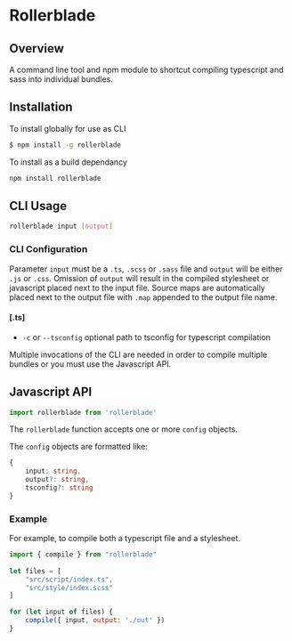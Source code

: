 # Rollerblade

## Overview
A command line tool and npm module to shortcut compiling typescript and sass into individual bundles.

## Installation

To install globally for use as CLI

```bash
$ npm install -g rollerblade
```

To install as a build dependancy

```bash
npm install rollerblade
```

## CLI Usage

```bash
rollerblade input [output]
```

### CLI Configuration

Parameter `input` must be a `.ts`, `.scss` or `.sass` file and `output` will be either `.js` or `.css`. Omission of `output` will result in the compiled stylesheet or javascript placed next to the input file. Source maps are automatically placed next to the output file with `.map` appended to the output file name.

#### [.ts]

* `-c` or `--tsconfig` optional path to tsconfig for typescript compilation

Multiple invocations of the CLI are needed in order to compile multiple bundles or you must use the Javascript API.

## Javascript API

```js
import rollerblade from 'rollerblade'
```

The `rollerblade` function accepts one or more `config` objects.

The `config` objects are formatted like:

```ts
{
    input: string,
    output?: string,
    tsconfig?: string
}
```

### Example

For example, to compile both a typescript file and a stylesheet.

```js
import { compile } from "rollerblade"
 
let files = [
    "src/script/index.ts",
    "src/style/index.scss"
]

for (let input of files) {
    compile({ input, output: './out' })
}
```
